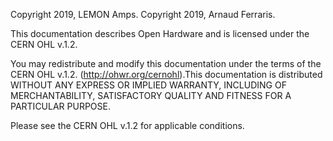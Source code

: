 Copyright 2019, LEMON Amps.
Copyright 2019, Arnaud Ferraris.

This documentation describes Open Hardware and is licensed under the
CERN OHL v.1.2.

You may redistribute and modify this documentation under the terms of the
CERN OHL v.1.2. (http://ohwr.org/cernohl).This documentation is distributed
WITHOUT ANY EXPRESS OR IMPLIED WARRANTY, INCLUDING OF MERCHANTABILITY,
SATISFACTORY QUALITY AND FITNESS FOR A PARTICULAR PURPOSE.

Please see the CERN OHL v.1.2 for applicable conditions.